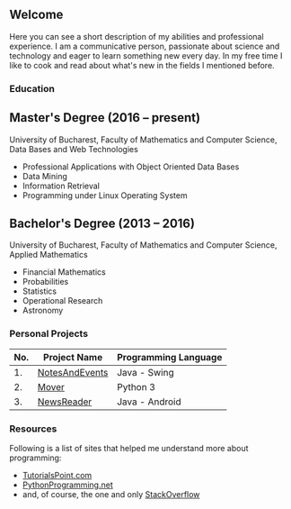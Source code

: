 ## Welcome

Here you can see a short description of my abilities and professional experience. I am a communicative person, passionate about science and technology and eager to learn something new every day. In my free time I like to cook and read about what's new in the fields I mentioned before.


### Education

## Master's Degree (2016 – present)
University of Bucharest, Faculty of Mathematics and Computer Science, Data Bases and Web Technologies
- Professional Applications with Object Oriented Data Bases
- Data Mining
- Information Retrieval
- Programming under Linux Operating System

## Bachelor's Degree (2013 – 2016)
University of Bucharest, Faculty of Mathematics and Computer Science, Applied Mathematics
- Financial Mathematics
- Probabilities
- Statistics
- Operational Research
- Astronomy

### Personal Projects

No. | Project Name | Programming Language
--- | ------------ | --------------------
1.  | [NotesAndEvents](https://github.com/madalinfasie/NotesAndEvents.git) | Java - Swing
2.  | [Mover](https://github.com/madalinfasie/Mover.git) | Python 3
3.  | [NewsReader](https://github.com/madalinfasie/NewsReader) | Java - Android

### Resources

Following is a list of sites that helped me understand more about programming:
- [TutorialsPoint.com](https://www.tutorialspoint.com/)
- [PythonProgramming.net](https://pythonprogramming.net/)
- and, of course, the one and only [StackOverflow](http://stackoverflow.com/)
